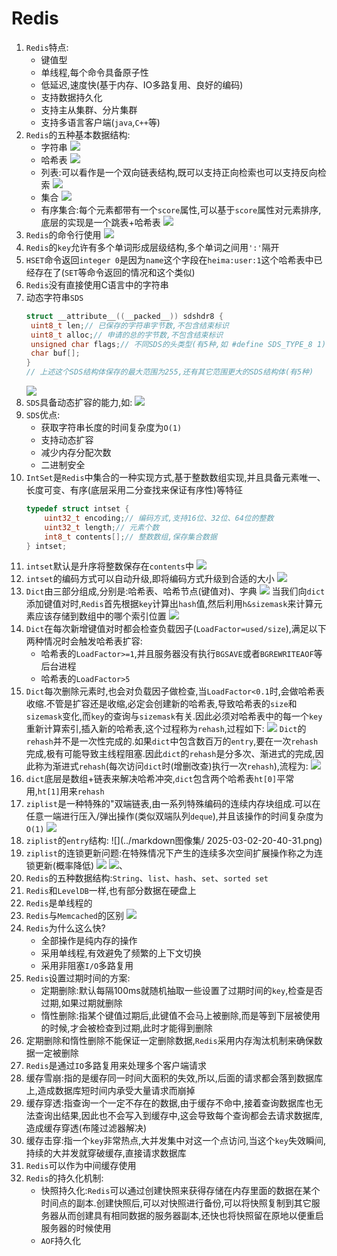 # Redis
1. `Redis`特点:
   * 键值型
   * 单线程,每个命令具备原子性
   * 低延迟,速度快(基于内存、IO多路复用、良好的编码)
   * 支持数据持久化
   * 支持主从集群、分片集群
   * 支持多语言客户端(`java`,`C++`等)
2. `Redis`的五种基本数据结构:
   * 字符串
   ![](../markdown图像集/2025-03-02-10-47-02.png)
   * 哈希表
   ![](../markdown图像集/2025-03-02-10-56-30.png)
   * 列表:可以看作是一个双向链表结构,既可以支持正向检索也可以支持反向检索
   ![](../markdown图像集/2025-03-02-12-57-56.png) 
   * 集合
   ![](../markdown图像集/2025-03-02-13-37-50.png) 
   * 有序集合:每个元素都带有一个`score`属性,可以基于`score`属性对元素排序,底层的实现是一个跳表+哈希表
   ![](../markdown图像集/2025-03-02-13-44-07.png)
3. `Redis`的命令行使用
   ![](../markdown图像集/2025-03-02-10-42-06.png)
4. `Redis`的`key`允许有多个单词形成层级结构,多个单词之间用`':'`隔开
5. `HSET`命令返回`integer 0`是因为`name`这个字段在`heima:user:1`这个哈希表中已经存在了(`SET`等命令返回的情况和这个类似)
6. `Redis`没有直接使用C语言中的字符串
7. 动态字符串`SDS`
   ```C
   struct __attribute__((__packed__)) sdshdr8 {
    uint8_t len;// 已保存的字符串字节数,不包含结束标识
    uint8_t alloc;// 申请的总的字节数,不包含结束标识
    unsigned char flags;// 不同SDS的头类型(有5种,如 #define SDS_TYPE_8 1),用来控制SDS的头大小
    char buf[];
   }
   // 上述这个SDS结构体保存的最大范围为255,还有其它范围更大的SDS结构体(有5种)
   ```
   ![](../markdown图像集/2025-03-02-17-10-07.png)
8. `SDS`具备动态扩容的能力,如:
   ![](../markdown图像集/2025-03-02-17-14-36.png)
9. `SDS`优点:
    * 获取字符串长度的时间复杂度为`O(1)`
    * 支持动态扩容
    * 减少内存分配次数
    * 二进制安全
10. `IntSet`是`Redis`中集合的一种实现方式,基于整数数组实现,并且具备元素唯一、长度可变、有序(底层采用二分查找来保证有序性)等特征
    ```C
    typedef struct intset {
        uint32_t encoding;// 编码方式,支持16位、32位、64位的整数
        uint32_t length;// 元素个数
        int8_t contents[];// 整数数组,保存集合数据
    } intset;
    ```
11. `intset`默认是升序将整数保存在`contents`中
    ![](../markdown图像集/2025-03-02-17-22-16.png)
12. `intset`的编码方式可以自动升级,即将编码方式升级到合适的大小
    ![](../markdown图像集/2025-03-02-17-31-24.png)
13.  `Dict`由三部分组成,分别是:哈希表、哈希节点(键值对)、字典
    ![](../markdown图像集/2025-03-02-19-44-58.png)
    当我们向`dict`添加键值对时,`Redis`首先根据`key`计算出`hash`值,然后利用`h&sizemask`来计算元素应该存储到数组中的哪个索引位置
    ![](../markdown图像集/2025-03-02-19-54-51.png)
14. `Dict`在每次新增键值对时都会检查负载因子(`LoadFactor=used/size`),满足以下两种情况时会触发哈希表扩容:
    * 哈希表的`LoadFactor>=1`,并且服务器没有执行`BGSAVE`或者`BGREWRITEAOF`等后台进程
    * 哈希表的`LoadFactor>5` 
15. `Dict`每次删除元素时,也会对负载因子做检查,当`LoadFactor<0.1`时,会做哈希表收缩.不管是扩容还是收缩,必定会创建新的哈希表,导致哈希表的`size`和`sizemask`变化,而`key`的查询与`sizemask`有关.因此必须对哈希表中的每一个`key`重新计算索引,插入新的哈希表,这个过程称为`rehash`,过程如下:
    ![](../markdown图像集/2025-03-02-20-19-05.png)
    `Dict`的`rehash`并不是一次性完成的.如果`dict`中包含数百万的`entry`,要在一次`rehash`完成,极有可能导致主线程阻塞.因此`dict`的`rehash`是分多次、渐进式的完成,因此称为渐进式`rehash`(每次访问`dict`时(增删改查)执行一次`rehash`),流程为:
    ![](../markdown图像集/2025-03-02-20-26-59.png)
16. `dict`底层是数组+链表来解决哈希冲突,`dict`包含两个哈希表`ht[0]`平常用,`ht[1]`用来`rehash`
17. `ziplist`是一种特殊的"双端链表,由一系列特殊编码的连续内存块组成.可以在任意一端进行压入/弹出操作(类似双端队列`deque`),并且该操作的时间复杂度为`O(1)`
    ![](../markdown图像集/2025-03-02-20-34-54.png)
18. `ziplist`的`entry`结构:
    ![](../markdown图像集/ 2025-03-02-20-40-31.png)
19. `ziplist`的连锁更新问题:在特殊情况下产生的连续多次空间扩展操作称之为连锁更新(概率降低)
    ![](../markdown图像集/2025-03-03-14-15-08.png)
    ![](../markdown图像集/2025-03-03-14-15-30.png)、
20. `Redis`的五种数据结构:`String`、`list`、`hash`、`set`、`sorted set`
21. `Redis`和`LevelDB`一样,也有部分数据在硬盘上
22. `Redis`是单线程的
23. `Redis`与`Memcached`的区别
    ![](../markdown图像集/2025-03-15-09-16-03.png)
24. `Redis`为什么这么快?
    * 全部操作是纯内存的操作
    * 采用单线程,有效避免了频繁的上下文切换
    * 采用非阻塞`I/O`多路复用
25. `Redis`设置过期时间的方案:
    * 定期删除:默认每隔100ms就随机抽取一些设置了过期时间的`key`,检查是否过期,如果过期就删除
    * 惰性删除:指某个键值过期后,此键值不会马上被删除,而是等到下层被使用的时候,才会被检查到过期,此时才能得到删除
26. 定期删除和惰性删除不能保证一定删除数据,`Redis`采用内存淘汰机制来确保数据一定被删除
27. `Redis`是通过`IO`多路复用来处理多个客户端请求
28. 缓存雪崩:指的是缓存同一时间大面积的失效,所以,后面的请求都会落到数据库上,造成数据库短时间内承受大量请求而崩掉
29. 缓存穿透:指查询一个一定不存在的数据,由于缓存不命中,接着查询数据库也无法查询出结果,因此也不会写入到缓存中,这会导致每个查询都会去请求数据库,造成缓存穿透(布隆过滤器解决)
30. 缓存击穿:指一个`key`非常热点,大并发集中对这一个点访问,当这个`key`失效瞬间,持续的大并发就穿破缓存,直接请求数据库
31. `Redis`可以作为中间缓存使用
32. `Redis`的持久化机制:
    * 快照持久化:`Redis`可以通过创建快照来获得存储在内存里面的数据在某个时间点的副本.创建快照后,可以对快照进行备份,可以将快照复制到其它服务器从而创建具有相同数据的服务器副本,还快也将快照留在原地以便重启服务器的时候使用
    * `AOF`持久化